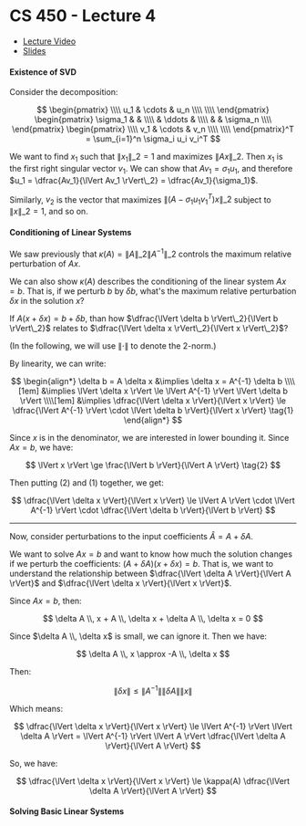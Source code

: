 # CS 450 - Lecture 4

* [Lecture Video](https://mediaspace.illinois.edu/media/t/1_w7fpz9ns/330048022)
* [Slides](https://relate.cs.illinois.edu/course/cs450-s24/f/lectures/02-lecture.pdf)

#### Existence of SVD

Consider the decomposition:

$$
\begin{pmatrix}
\\\\
u_1 & \cdots & u_n \\\\
\\\\
\end{pmatrix}
\begin{pmatrix}
\sigma_1 & & \\\\
& \ddots & \\\\
& & \sigma_n \\\\
\end{pmatrix}
\begin{pmatrix}
\\\\
v_1 & \cdots & v_n \\\\
\\\\
\end{pmatrix}^T
= \sum_{i=1}^n \sigma_i u_i v_i^T
$$

We want to find $x_1$ such that $\lVert x_1 \rVert\_2 = 1$ and maximizes $\lVert Ax \rVert\_2$. Then $x_1$ is the first right singular vector $v_1$. We can show that $Av_1 = \sigma_1 u_1$, and therefore $u_1 = \dfrac{Av_1}{\lVert Av_1 \rVert\_2} = \dfrac{Av_1}{\sigma_1}$.

Similarly, $v_2$ is the vector that maximizes $\lVert (A - \sigma_1 u_1 v_1^T)x \rVert\_2$ subject to $\lVert x \rVert\_2 = 1$, and so on.

#### Conditioning of Linear Systems

We saw previously that $\kappa(A) = \lVert A \rVert\_2 \lVert A^{-1} \rVert\_2$ controls
the maximum relative perturbation of $Ax$.

We can also show $\kappa(A)$ describes the conditioning of the linear system $Ax = b$.
That is, if we perturb $b$ by $\delta b$, what's the maximum relative perturbation $\delta x$ in the solution $x$?

If $A(x + \delta x) = b + \delta b$, than how $\dfrac{\lVert \delta b \rVert\_2}{\lVert b \rVert\_2}$ relates to $\dfrac{\lVert \delta x \rVert\_2}{\lVert x \rVert\_2}$?

(In the following, we will use $\lVert \cdot \rVert$ to denote the 2-norm.)

By linearity, we can write:

$$
\begin{align*}
\delta b = A \delta x &\implies
\delta x = A^{-1} \delta b
\\\\[1em]
&\implies
\lVert \delta x \rVert \le \lVert A^{-1} \rVert \lVert \delta b \rVert
\\\\[1em]
&\implies
\dfrac{\lVert \delta x \rVert}{\lVert x \rVert} \le \dfrac{\lVert A^{-1} \rVert \cdot \lVert \delta b \rVert}{\lVert x \rVert}
\tag{1}
\end{align*}
$$

Since $x$ is in the denominator, we are interested in lower bounding it. Since $Ax = b$, we have:

$$
\lVert x \rVert \ge \frac{\lVert b \rVert}{\lVert A \rVert} \tag{2}
$$

Then putting (2) and (1) together, we get:

$$
\dfrac{\lVert \delta x \rVert}{\lVert x \rVert} \le \lVert A \rVert \cdot \lVert A^{-1} \rVert \cdot \dfrac{\lVert \delta b \rVert}{\lVert b \rVert}
$$

---------

Now, consider perturbations to the input coefficients $\hat A = A + \delta A$. 

We want to solve $Ax = b$ and want to know how much the solution changes if we perturb the coefficients: $(A + \delta A)(x + \delta x) = b$. That is, we want to understand the relationship between $\dfrac{\lVert \delta A \rVert}{\lVert A \rVert}$ and $\dfrac{\lVert \delta x \rVert}{\lVert x \rVert}$.

Since $Ax = b$, then:

$$
\delta A \\, x + A \\, \delta x + \delta A \\, \delta x = 0
$$

Since $\delta A \\, \delta x$ is small, we can ignore it. Then we have:

$$
\delta A \\, x \approx -A \\, \delta x
$$

Then:

$$
\lVert \delta x \rVert \le \lVert A^{-1} \rVert \lVert \delta A \rVert \lVert x \rVert
$$

Which means:

$$
\dfrac{\lVert \delta x \rVert}{\lVert x \rVert} \le \lVert A^{-1} \rVert \lVert \delta A \rVert = \lVert A^{-1} \rVert \lVert A \rVert \dfrac{\lVert \delta A \rVert}{\lVert A \rVert}
$$

So, we have:

$$
\dfrac{\lVert \delta x \rVert}{\lVert x \rVert} \le \kappa(A) \dfrac{\lVert \delta A \rVert}{\lVert A \rVert}
$$

#### Solving Basic Linear Systems

